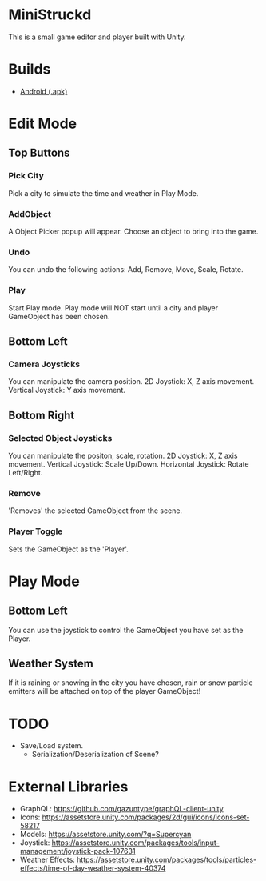 # MiniStruckd
 This is a small game editor and player built with Unity.


# Builds
- [Android (.apk)](https://github.com/TheEdgeWalker/MiniStruckd/blob/main/UnityTrial.apk)


# Edit Mode
## Top Buttons
### Pick City
 Pick a city to simulate the time and weather in Play Mode.
### AddObject
A Object Picker popup will appear. Choose an object to bring into the game.
### Undo
You can undo the following actions: Add, Remove, Move, Scale, Rotate.
### Play
 Start Play mode. Play mode will NOT start until a city and player GameObject has been chosen.
## Bottom Left
### Camera Joysticks
 You can manipulate the camera position.
 2D Joystick: X, Z axis movement.
 Vertical Joystick: Y axis movement.
## Bottom Right
### Selected Object Joysticks
 You can manipulate the positon, scale, rotation.
 2D Joystick: X, Z axis movement.
 Vertical Joystick: Scale Up/Down.
 Horizontal Joystick: Rotate Left/Right.
### Remove
 'Removes' the selected GameObject from the scene.
### Player Toggle
 Sets the GameObject as the 'Player'.


# Play Mode
## Bottom Left
 You can use the joystick to control the GameObject you have set as the Player.
## Weather System
 If it is raining or snowing in the city you have chosen, rain or snow particle emitters will be attached on top of the player GameObject!


# TODO
- Save/Load system.
  - Serialization/Deserialization of Scene?

# External Libraries
- GraphQL: https://github.com/gazuntype/graphQL-client-unity
- Icons: https://assetstore.unity.com/packages/2d/gui/icons/icons-set-58217
- Models: https://assetstore.unity.com/?q=Supercyan
- Joystick: https://assetstore.unity.com/packages/tools/input-management/joystick-pack-107631
- Weather Effects: https://assetstore.unity.com/packages/tools/particles-effects/time-of-day-weather-system-40374
